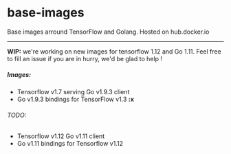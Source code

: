 # base-images
Base images arround TensorFlow and Golang. Hosted on hub.docker.io

---

**WIP:** we're working on new images for tensorflow 1.12 and Go 1.11. Feel free to fill an issue if you are in hurry, we'd be glad to help !

##### Images:
- Tensorflow v1.7 serving Go v1.9.3 client
- Go v1.9.3 bindings for TensorFlow v1.3 **:x**

###### TODO:
- Tensorflow v1.12 Go v1.11 client
- Go v1.11 bindings for Tensorflow v1.12